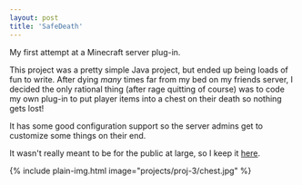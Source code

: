 ```yaml
---
layout: post
title: 'SafeDeath'
---
```


My first attempt at a Minecraft server plug-in.

This project was a pretty simple Java project, but ended up being loads of fun to write. After dying *many* times
far from my bed on my friends server, I decided the only rational thing (after rage quitting of course)
was to code my own plug-in to put player items into a chest on their death so nothing gets lost!

It has some good configuration support so the server admins get to customize some things on their end.

It wasn't really meant to be for the public at large, so I keep it [here](https://github.com/zobiejrz/SafeDeathPlugin).

{% include plain-img.html image="projects/proj-3/chest.jpg" %}
